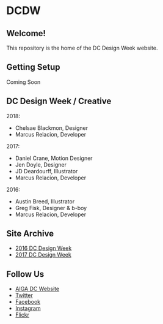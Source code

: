 # DCDW

## Welcome!

This repository is the home of the DC Design Week website. 

## Getting Setup

Coming Soon

## DC Design Week / Creative

2018:

- Chelsae Blackmon, Designer
- Marcus Relacion, Developer

2017:

- Daniel Crane, Motion Designer
- Jen Doyle, Designer
- JD Deardourff, Illustrator
- Marcus Relacion, Developer

2016:

- Austin Breed, Illustrator
- Greg Fisk, Designer & b-boy
- Marcus Relacion, Developer

## Site Archive

- [2016 DC Design Week](https://github.com/AIGAdc/2016.dcdesignweek.org)
- [2017 DC Design Week](https://github.com/AIGAdc/2017.dcdesignweek.org)

## Follow Us

- [AIGA DC Website](https://dc.aiga.org/)
- [Twitter](https://twitter.com/aigadc)
- [Facebook](https://www.facebook.com/aigaDC)
- [Instagram](https://www.instagram.com/aigadc/)
- [Flickr](https://www.flickr.com/photos/77867183@N00)